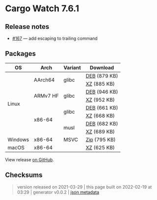 # Cargo Watch 7.6.1

## Release notes

<ul>
<li><a class="issue-link js-issue-link" data-error-text="Failed to load title" data-id="842897679" data-permission-text="Title is private" data-url="https://github.com/watchexec/cargo-watch/issues/167" data-hovercard-type="issue" data-hovercard-url="/watchexec/cargo-watch/issues/167/hovercard" href="https://github.com/watchexec/cargo-watch/issues/167">#167</a> — add escaping to trailing command</li>
</ul>

## Packages

<table class="downloads">
<thead>
<tr>
<th>OS</th>
<th>Arch</th>
<th>Variant</th>
<th>Download</th>

</tr>
</thead>
<tbody>
<tr>
						<td rowspan="8">Linux</td>
						
<td rowspan="2">AArch64</td>
            
						
<td rowspan="2">glibc</td>
            
<td><a class="download" href="https://github.com/watchexec/cargo-watch/releases/download/v7.6.1/cargo-watch-v7.6.1-aarch64-unknown-linux-gnu.deb">DEB</a> (879 KB)</td>
						
</tr>
					
<tr>
						
						
						
<td><a class="download" href="https://github.com/watchexec/cargo-watch/releases/download/v7.6.1/cargo-watch-v7.6.1-aarch64-unknown-linux-gnu.tar.xz">XZ</a> (885 KB)</td>
						
</tr>
					
<tr>
						
						
<td rowspan="2">ARMv7 HF</td>
            
						
<td rowspan="2">glibc</td>
            
<td><a class="download" href="https://github.com/watchexec/cargo-watch/releases/download/v7.6.1/cargo-watch-v7.6.1-armv7-unknown-linux-gnueabihf.deb">DEB</a> (946 KB)</td>
						
</tr>
					
<tr>
						
						
						
<td><a class="download" href="https://github.com/watchexec/cargo-watch/releases/download/v7.6.1/cargo-watch-v7.6.1-armv7-unknown-linux-gnueabihf.tar.xz">XZ</a> (952 KB)</td>
						
</tr>
					
<tr>
						
						
<td rowspan="4">x86-64</td>
            
						
<td rowspan="2">glibc</td>
            
<td><a class="download" href="https://github.com/watchexec/cargo-watch/releases/download/v7.6.1/cargo-watch-v7.6.1-x86_64-unknown-linux-gnu.deb">DEB</a> (661 KB)</td>
						
</tr>
					
<tr>
						
						
						
<td><a class="download" href="https://github.com/watchexec/cargo-watch/releases/download/v7.6.1/cargo-watch-v7.6.1-x86_64-unknown-linux-gnu.tar.xz">XZ</a> (668 KB)</td>
						
</tr>
					
<tr>
						
						
						
<td rowspan="2">musl</td>
            
<td><a class="download" href="https://github.com/watchexec/cargo-watch/releases/download/v7.6.1/cargo-watch-v7.6.1-x86_64-unknown-linux-musl.deb">DEB</a> (682 KB)</td>
						
</tr>
					
<tr>
						
						
						
<td><a class="download" href="https://github.com/watchexec/cargo-watch/releases/download/v7.6.1/cargo-watch-v7.6.1-x86_64-unknown-linux-musl.tar.xz">XZ</a> (689 KB)</td>
						
</tr>
					
<tr>
						<td rowspan="1">Windows</td>
						
<td rowspan="1">x86-64</td>
            
						
<td rowspan="1">MSVC</td>
            
<td><a class="download" href="https://github.com/watchexec/cargo-watch/releases/download/v7.6.1/cargo-watch-v7.6.1-x86_64-pc-windows-msvc.zip">Zip</a> (795 KB)</td>
						
</tr>
					
<tr>
						<td rowspan="1">macOS</td>
						
<td rowspan="1">x86-64</td>
            
						
<td rowspan="1"></td>
            
<td><a class="download" href="https://github.com/watchexec/cargo-watch/releases/download/v7.6.1/cargo-watch-v7.6.1-x86_64-apple-darwin.tar.xz">XZ</a> (625 KB)</td>
						
</tr>
					</tbody>
</table>


View release [on GitHub](https://github.com/watchexec/cargo-watch/releases/v7.6.1).

## Checksums





>	 version released on 2021-03-29
>	|
>	this page built on 2022-02-19 at 03:29
>	| generator v0.0.2
>	| [json metadata](meta.json)

